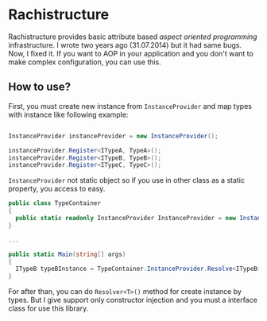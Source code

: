 # **Rachistructure**

Rachistructure provides basic attribute based *aspect oriented programming* infrastructure. I wrote two years ago (31.07.2014) but it had same bugs. Now, I fixed it. If you want to AOP in your application and you don't want to make complex configuration, you can use this.

## How to use?

  First, you must create new instance from `InstanceProvider` and map types with instance like following example:

```csharp

InstanceProvider instanceProvider = new InstanceProvider();

instanceProvider.Register<ITypeA, TypeA>();
instanceProvider.Register<ITypeB, TypeB>();
instanceProvider.Register<ITypeC, TypeC>();  

```

`InstanceProvider` not static object so if you use in other class as a static property, you access to easy.

```csharp
public class TypeContainer
{
  public static readonly InstanceProvider InstanceProvider = new InstanceProvider();  
}

...

public static Main(string[] args)
{
  ITypeB typeBInstance = TypeContainer.InstanceProvider.Resolve<ITypeB>();
}
```

For after than, you can do `Resolver<T>()` method for create instance by types. But I give support only constructor injection and you must a interface class for use this library.


```csharp
```
